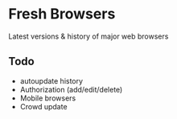 Fresh Browsers
==============
Latest versions & history of major web browsers


Todo
----
* autoupdate history
* Authorization (add/edit/delete)
* Mobile browsers
* Crowd update
